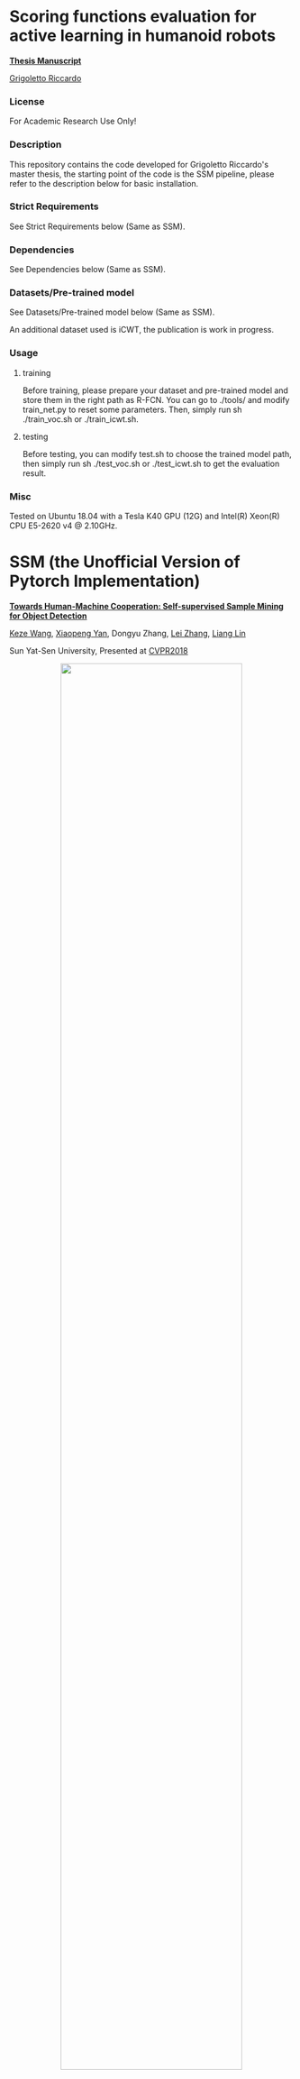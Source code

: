 # Scoring functions evaluation for active learning in humanoid robots 

**<a href="https://www.overleaf.com/read/jywqvqyfvwcd">Thesis Manuscript</a>**

<a href="https://riccardogrigoletto.github.io">Grigoletto Riccardo</a>


### License

For Academic Research Use Only!

### Description

This repository contains the code developed for Grigoletto Riccardo's master thesis, the starting point of the code is the SSM pipeline, please refer to the description below for basic installation.

### Strict Requirements

See Strict Requirements below (Same as SSM).

### Dependencies 

See Dependencies below (Same as SSM).

### Datasets/Pre-trained model

See Datasets/Pre-trained model below (Same as SSM).

An additional dataset used is iCWT, the publication is work in progress.

### Usage

1. training

    Before training, please prepare your dataset and pre-trained model and store them in the right path as R-FCN.
You can go to ./tools/ and modify train_net.py to reset some parameters. Then, simply run sh ./train_voc.sh or ./train_icwt.sh.

2. testing

    Before testing, you can modify test.sh to choose the trained model path, then simply run sh ./test_voc.sh or ./test_icwt.sh to get the evaluation result.
    
### Misc

Tested on Ubuntu 18.04 with a Tesla K40 GPU (12G) and Intel(R) Xeon(R) CPU E5-2620 v4 @ 2.10GHz.

# SSM (the Unofficial Version of Pytorch Implementation)

**<a href="https://arxiv.org/pdf/1803.09867.pdf">Towards Human-Machine Cooperation: Self-supervised Sample Mining for Object Detection</a>**

<a href="http://kezewang.com">Keze Wang</a>,
<a href="https://yanxp.github.io/">Xiaopeng Yan</a>,
Dongyu Zhang,
<a href="http://www4.comp.polyu.edu.hk/~cslzhang/">Lei Zhang</a>,
<a href="http://www.linliang.net/">Liang Lin</a>

Sun Yat-Sen University, Presented at [CVPR2018](https://arxiv.org/pdf/1803.09867.pdf)	

<p align=center><img width="80%" src="tools/ssm.png"/></p>


### License

For Academic Research Use Only!

### Strict Requirements

Python 3.6

OpenCV

PyTorch 0.3

Note: PyTorch 0.4 or Python 2.7 is not supported !

### Citing SSM

If you find SSM useful in your research, please consider citing:

    @inproceedings{wang18ssm,
        Author = {Keze Wang, Xiaopeng Yan, Dongyu Zhang, Lei Zhang, Liang Lin},
        Title = {{SSM}: Towards Human-Machine Cooperation: Self-supervised Sample Mining for Object Detection},
        Journal = {Proc. of IEEE Conference on Computer Vision and Pattern Recognition (CVPR)},
        Year = {2018}
    }

### Dependencies 

The code is built on top of https://github.com/ruotianluo/pytorch-faster-rcnn. Please carefully read through the pytorch-faster-rcnn instructions and make sure pytorch-faster-rcnn can run within your enviornment.

### Datasets/Pre-trained model

1. In our paper, we used Pascal VOC2007/VOC2012 and COCO as our datasets, and res101.pth model as our pre-trained model.

2. Please download ImageNet-pre-trained res101.pth model manually, and put them into $SSM_ROOT/data/imagenet_models


### Usage

1. training

    Before training, please prepare your dataset and pre-trained model and store them in the right path as R-FCN.
You can go to ./tools/ and modify train_net.py to reset some parameters.Then, simply run sh ./train.sh.

2. testing

    Before testing, you can modify test.sh to choose the trained model path, then simply run sh ./test.sh to get the evaluation result.

### Misc

Tested on Ubuntu 14.04 with a Titan X GPU (12G) and Intel(R) Xeon(R) CPU E5-2623 v3 @ 3.00GHz.
